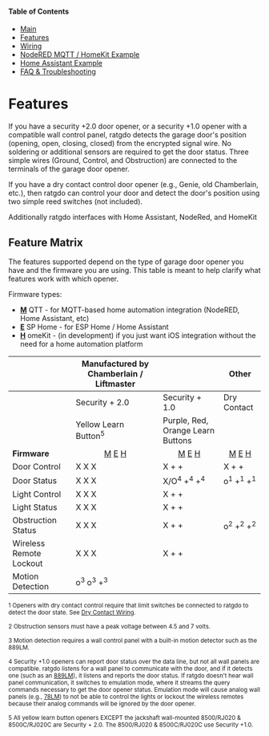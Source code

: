 #### Table of Contents
- [Main](index.md)
- [Features](01_features.md)
- [Wiring](03_wiring.md)
- [NodeRED MQTT / HomeKit Example](04_nodered_example.md)
- [Home Assistant Example](05_homeassistant_example.md)
- [FAQ & Troubleshooting](09_faq.md)
# Features
If you have a security +2.0 door opener, or a security +1.0 opener with a compatible wall control panel, ratgdo detects the garage door's position (opening, open, closing, closed) from the encrypted signal wire. No soldering or additional sensors are required to get the door status. Three simple wires (Ground, Control, and Obstruction) are connected to the terminals of the garage door opener.

If you have a dry contact control door opener (e.g., Genie, old Chamberlain, etc.), then ratgdo can control your door and detect the door's position using two simple reed switches (not included).

Additionally ratgdo interfaces with Home Assistant, NodeRed, and HomeKit

## Feature Matrix
The features supported depend on the type of garage door opener you have and the firmware you are using. This table is meant to help clarify what features work with which opener.

Firmware types:

- **[M](http://github.com/ratgdo/mqtt-ratgdo)** QTT - for MQTT-based home automation integration (NodeRED, Home Assistant, etc)
- **[E](http://github.com/ratgdo/esphome-ratgdo)** SP Home - for ESP Home / Home Assistant
- **[H](http://github.com/ratgdo/homekit-ratgdo)** omeKit - (in development) if you just want iOS integration without the need for a home automation platform

|                | Manufactured by Chamberlain / Liftmaster |                | Other         |
|----------------|----------------------------------------|----------------|---------------|
|                | Security + 2.0                         | Security + 1.0 | Dry Contact   |
|                | Yellow Learn Button<sup>5</sup>        | Purple, Red, Orange Learn Buttons |           |
| **Firmware**   | <center>[M](http://github.com/ratgdo/mqtt-ratgdo) [E](http://github.com/ratgdo/esphome-ratgdo) [H](http://github.com/ratgdo/homekit-ratgdo)</center> | <center>[M](http://github.com/ratgdo/mqtt-ratgdo) [E](http://github.com/ratgdo/esphome-ratgdo) [H](http://github.com/ratgdo/homekit-ratgdo)</center> | <center>[M](http://github.com/ratgdo/mqtt-ratgdo) [E](http://github.com/ratgdo/esphome-ratgdo) [H](http://github.com/ratgdo/homekit-ratgdo)</center> |
| Door Control | X X X | X + + | X + + |
| Door Status  | X X X| X/O<sup>4</sup> +<sup>4</sup> +<sup>4</sup>| o<sup>1</sup> +<sup>1</sup> +<sup>1</sup> |
| Light Control | X X X | X + + |   |
| Light Status  | X X X | X + + |   |
| Obstruction Status | X X X | X + + | o<sup>2</sup> +<sup>2</sup> +<sup>2</sup> |
| Wireless Remote Lockout | X X X | X + + |   |
| Motion Detection | o<sup>3</sup> o<sup>3</sup> +<sup>3</sup>  |   |

<sup>1 Openers with dry contact control require that limit switches be connected to ratgdo to detect the door state. See [Dry Contact Wiring](03_wiring.md).</sup>

<sup>2 Obstruction sensors must have a peak voltage between 4.5 and 7 volts.</sup>

<sup>3 Motion detection requires a wall control panel with a built-in motion detector such as the 889LM.</sup>

<sup>4 Security +1.0 openers can report door status over the data line, but not all wall panels are compatible. ratgdo listens for a wall panel to communicate with the door, and if it detects one (such as an [889LM](https://www.google.com/search?q=889lm+chamberlain)), it listens and reports the door status. If ratgdo doesn't hear wall panel communication, it switches to emulation mode, where it streams the query commands necessary to get the door opener status. Emulation mode will cause analog wall panels (e.g., [78LM](https://www.google.com/search?q=78LM+chamberlain)) to not be able to control the lights or lockout the wireless remotes because their analog commands will be ignored by the door opener.</sup>

<sup>5 All yellow learn button openers EXCEPT the jackshaft wall-mounted 8500/RJ020 & 8500C/RJ020C are Security + 2.0. The 8500/RJ020 & 8500C/RJ020C use Security +1.0.</sup> 

